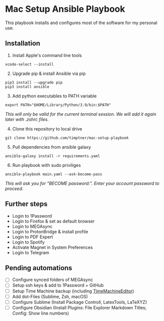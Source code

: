 # Mac Setup Ansible Playbook

This playbook installs and configures most of the software for my personal use.

## Installation

1. Install Apple's command line tools

```shell
xcode-select --install
```

2. Upgrade pip & install Ansible via pip

```shell
pip3 install --upgrade pip
pip3 install ansible
```

3. Add python executables to PATH variable

```shell
export PATH="$HOME/Library/Python/3.9/bin:$PATH"
```

_This will only be valid for the current terminal session. We will add it again later with .zshrc files._

4. Clone this repository to local drive

```shell
git clone https://github.com/timptner/mac-setup-playbook
```

5. Pull dependencies from ansible galaxy

```shell
ansible-galaxy install -r requirements.yaml
```

6. Run playbook with sudo priviliges

```shell
ansible-playbook main.yaml --ask-become-pass
```

_This will ask you for "BECOME password:". Enter your account password to proceed._

## Further steps

- Login to 1Password
- Login to Firefox & set as default browser
- Login to MEGAsync
- Login to ProtonBridge & install profile
- Login to PDF Expert
- Login to Spotify
- Activate Magnet in System Preferences
- Login to Telegram

## Pending automations

- [ ] Configure synced folders of MEGAsync
- [ ] Setup ssh keys & add to 1Password + GitHub
- [ ] Setup Time Machine backup (including [TimeMachineEditor](https://tclementdev.com/timemachineeditor/))
- [ ] Add dot-Files (Sublime, Zsh, macOS)
- [ ] Configure Sublime (Install Package Controll, LatexTools, LaTeXYZ)
- [ ] Configure Obsidian (Install Plugins: File Explorer Markdown Titles; Config: Show line numbers)

